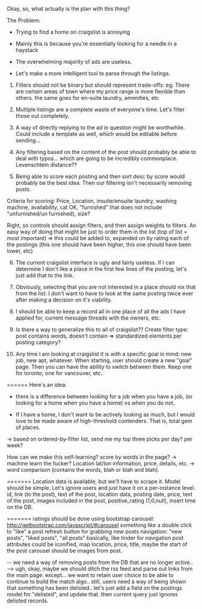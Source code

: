Okay, so, what actually is the plan with this thing?


The Problem:

- Trying to find a home on craigslist is annoying

- Mainly this is because you're essentially looking for a needle in a haystack

- The overwhelming majority of ads are useless.

- Let's make a more intelligent tool to parse through the listings.


1) Filters should not be binary but should represent trade-offs:
eg: There are certain areas of town where my price range is more flexible than others.
the same goes for en-suite laundry, amenities, etc

2) Multiple listings are a complete waste of everyone's time.  Let's filter those out completely.

3) A way of directly replying to the ad in question might be worthwhile.  Could include a template as well, which would
be editable before sending...

4) Any filtering based on the content of the post should probably be able to deal with typos... which are going to
be incredibly commonplace.  Levenschtein distance??

5) Being able to score each posting and then sort desc by score would probably be the best idea.  Then our filtering isn't necessarily
removing posts.  

Criteria for scoring: Price, Location, insuite/ensuite laundry, washing machine, availability, cat OK,
"furnished" that does not include "unfurnished/un furnished), size?

Right, so controls should assign filters, and then assign weights to filters.
An easy way of doing that might be just to order them in the list (top of list = most important)
=> this could be added to, expanded on by rating each of the postings 
(this one should have been higher, this one should have been lower, etc)

6) The current craigslist interface is ugly and fairly useless.  If I can determine I don't like a place in the first
few lines of the posting, let's just add that to the link.

7) Obviously, selecting that you are not interested in a place should nix that from the list: I don't want to have to
look at the same posting twice ever after making a decision on it's viability.

8) I should be able to keep a record all in one place of all the ads I have applied for, current message threads with the
owners, etc.


9) Is there a way to generalize this to all of craigslist??  Create filter type: post contains words, doesn't contain
=> standardized elements per posting category? 

10) Any time I am looking at craigslist it is with a specific goal in mind: new job, new apt, whatever.  When starting,
user should create a new "goal" page.  Then you can have the ability to switch between them.  Keep one for toronto, one for
vancouver, etc.


======
Here's an idea:

- there is a difference between looking for a job when you have a job, (or looking for a home when you have a home) vs
when you do not.

- If I have a home, I don't want to be actively looking as much, but I would love to be made aware of high-threshold
contenders. That is, total gem of places.

-> based on ordered-by-filter list, send me my top three picks per day? per week?

How can we make this self-learning? score by words in the page?
-> machine learn the fucker?  Location lat/lon information, price, details, etc.
-> word comparison (contains the words, blah or blah and blah).


=======
Location data is available, but we'll have to scrape it.
Model should be simple.  Let's ignore users and just have it on a per-instance level.
id, link (to the post), text of the post, location data, posting date, price, text of the post, images included in 
the post, positive_rating (1,0,null), insert time on the DB.


=======
ratings should be done using bootstrap carousel: http://getbootstrap.com/javascript/#carousel
something like a double click to "like" a post
refresh button for grabbing new posts
navigation: "new posts", "liked posts", "all posts"
basically, like tinder for navigation
post attributes could be iconified, map location, price, title, maybe the start of the post
carousel should be images from post.


-- we need a way of removing posts from the DB that are no longer active..
--> ugh, okay, maybe we should ditch the rss feed and parse out links from the main page.
except... we want to retain user choice to be able to continue to build the match algo..
still, users need a way of being shown that something has been delisted.. 
let's just add a field on the postings model for "delisted", and update that.
then current query just ignores delisted records.






